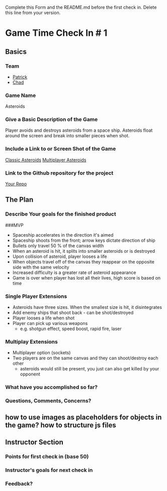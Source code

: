 Complete this Form and the README.md before the first check in. Delete this line from your version.

# Game Time Check In # 1

## Basics

### Team
- [Patrick](https://github.com/patrickwhardy)
- [Chad](https://github.com/chadellison)

### Game Name

Asteroids

### Give a Basic Description of the Game

Player avoids and destroys asteroids from a space ship. Asteroids float around the screen and break into smaller pieces when shot.

### Include a Link to or Screen Shot of the Game
[Classic Asteroids](http://www.mspacman4u.com/asteroids/)
[Multiplayer Asteroids](http://demos.seb.ly/MMOsteroids.html)

### Link to the Github repository for the project
[Your Repo](https://github.com/patrickwhardy/asteroids.git)

## The Plan

### Describe Your goals for the finished product

###MVP
- Spaceship accelerates in the direction it's aimed
- Spaceship shoots from the front; arrow keys dictate direction of ship
- Bullets only travel 50 % of the canvas width
- When an asteroid is hit, it splits into smaller asteroids or is destroyed
- Upon collision of asteroid, player looses a life
- When objects travel off of the canvas they reappear on the opposite side with the same velocity
- Increased difficulty is a greater rate of asteroid appearance
- Game is over when player has lost all their lives, high score is based on time

### Single Player Extensions
- Asteroids have three sizes. When the smallest size is hit, it disintegrates
- Add enemy ships that shoot back - can be shot/destroyed
- Player looses a life when shot
- Player can pick up various weapons
  - e.g. shotgun effect, speed boost, rapid fire, laser

### Multiplay Extensions
- Multiplayer option (sockets)
- Two players are on the same canvas and they can shoot/destroy each other
  - asteroids would still be present, you just can also get killed by your opponent

### What have you accomplished so far?

### Questions, Comments, Concerns?
how to use images as placeholders for objects in the game?
how to structure js files
-----

## Instructor Section

### Points for first check in (base 50)

### Instructor's goals for next check in

### Feedback?
